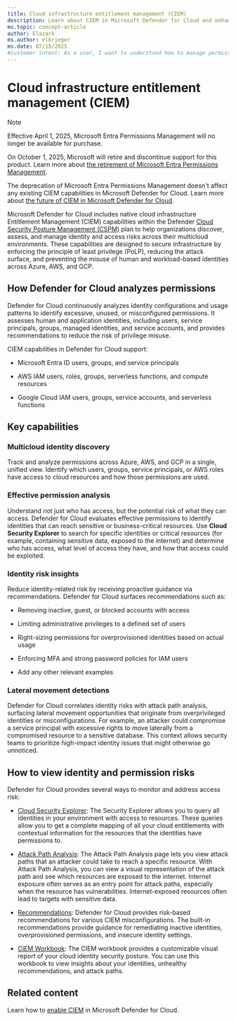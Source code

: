 ```yaml
---
title: Cloud infrastructure entitlement management (CIEM)
description: Learn about CIEM in Microsoft Defender for Cloud and enhance the security of your cloud infrastructure.
ms.topic: concept-article
author: Elazark
ms.author: elkrieger
ms.date: 07/15/2025
#customer intent: As a user, I want to understand how to manage permissions effectively so that I can enhance the security of my cloud infrastructure.
---
```


# Cloud infrastructure entitlement management (CIEM)

> [!NOTE]
> Effective April 1, 2025, Microsoft Entra Permissions Management will no longer be available for purchase.
>
> On October 1, 2025, Microsoft will retire and discontinue support for this product. Learn more about [the retirement of Microsoft Entra Permissions Management](https://aka.ms/mepmretire).
> 
> The deprecation of Microsoft Entra Permissions Management doesn't affect any existing CIEM capabilities in Microsoft Defender for Cloud. Learn more about [the future of CIEM in Microsoft Defender for Cloud](https://aka.ms/mdc-ciem).

Microsoft Defender for Cloud includes native cloud infrastructure Entitlement Management (CIEM) capabilities within the Defender [Cloud Security Posture Management (CSPM)](concept-cloud-security-posture-management.md) plan to help organizations discover, assess, and manage identity and access risks across their multicloud environments. These capabilities are designed to secure infrastructure by enforcing the principle of least privilege (PoLP), reducing the attack surface, and preventing the misuse of human and workload-based identities across Azure, AWS, and GCP.

## How Defender for Cloud analyzes permissions

Defender for Cloud continuously analyzes identity configurations and usage patterns to identify excessive, unused, or misconfigured permissions. It assesses human and application identities, including users, service principals, groups, managed identities, and service accounts, and provides recommendations to reduce the risk of privilege misuse.

CIEM capabilities in Defender for Cloud support:

- Microsoft Entra ID users, groups, and service principals

- AWS IAM users, roles, groups, serverless functions, and compute resources

- Google Cloud IAM users, groups, service accounts, and serverless functions

## Key capabilities

### Multicloud identity discovery

Track and analyze permissions across Azure, AWS, and GCP in a single, unified view. Identify which users, groups, service principals, or AWS roles have access to cloud resources and how those permissions are used.

### Effective permission analysis

Understand not just who has access, but the potential risk of what they can access. Defender for Cloud evaluates effective permissions to identify identities that can reach sensitive or business-critical resources. Use __Cloud Security Explorer__ to search for specific identities or critical resources (for example, containing sensitive data, exposed to the internet) and determine who has access, what level of access they have, and how that access could be exploited.

### Identity risk insights

Reduce identity-related risk by receiving proactive guidance via recommendations. Defender for Cloud surfaces recommendations such as:

- Removing inactive, guest, or blocked accounts with access

- Limiting administrative privileges to a defined set of users

- Right-sizing permissions for overprovisioned identities based on actual usage

- Enforcing MFA and strong password policies for IAM users

- Add any other relevant examples

### Lateral movement detections

Defender for Cloud correlates identity risks with attack path analysis, surfacing lateral movement opportunities that originate from overprivileged identities or misconfigurations. For example, an attacker could compromise a service principal with excessive rights to move laterally from a compromised resource to a sensitive database. This context allows security teams to prioritize high-impact identity issues that might otherwise go unnoticed.

## How to view identity and permission risks

Defender for Cloud provides several ways to monitor and address access risk:

- [Cloud Security Explorer](/azure/defender-for-cloud/how-to-manage-cloud-security-explorer): The Security Explorer allows you to query all identities in your environment with access to resources. These queries allow you to get a complete mapping of all your cloud entitlements with contextual information for the resources that the identities have permissions to.

- [Attack Path Analysis](/azure/defender-for-cloud/how-to-manage-attack-path): The Attack Path Analysis page lets you view attack paths that an attacker could take to reach a specific resource. With Attack Path Analysis, you can view a visual representation of the attack path and see which resources are exposed to the internet. Internet exposure often serves as an entry point for attack paths, especially when the resource has vulnerabilities. Internet-exposed resources often lead to targets with sensitive data.

- [Recommendations](recommendations-reference-identity-access.md): Defender for Cloud provides risk-based recommendations for various CIEM misconfigurations. The built-in recommendations provide guidance for remediating inactive identities, overprovisioned permissions, and insecure identity settings.

- [CIEM Workbook](/azure/defender-for-cloud/custom-dashboards-azure-workbooks): The CIEM workbook provides a customizable visual report of your cloud identity security posture. You can use this workbook to view insights about your identities, unhealthy recommendations, and attack paths.

## Related content

Learn how to [enable CIEM](enable-permissions-management.md) in Microsoft Defender for Cloud.
